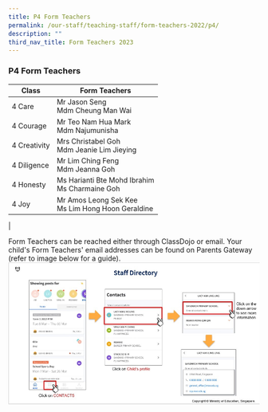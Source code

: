 ```yaml
---
title: P4 Form Teachers
permalink: /our-staff/teaching-staff/form-teachers-2022/p4/
description: ""
third_nav_title: Form Teachers 2023
---
```

### **P4 Form Teachers**

| Class| Form Teachers | 
| -------- | -------- |
| 4 Care     | Mr Jason Seng <br> Mdm Cheung Man Wai   |
| 4 Courage | Mr Teo Nam Hua Mark<br> Mdm Najumunisha  |
| 4 Creativity | Mrs Christabel Goh <br>Mdm Jeanie Lim Jieying |
| 4 Diligence | Mr Lim Ching Feng <br> Mdm Jeanna Goh | 
| 4 Honesty | Ms Harianti Bte Mohd Ibrahim <br>Ms Charmaine Goh  | 
| 4 Joy | Mr Amos Leong Sek Kee <br>Ms Lim Hong Hoon Geraldine | 
|

Form Teachers can be reached either through ClassDojo or email. Your child's Form Teachers' email addresses can be found on Parents Gateway (refer to image below for a guide).
![](/images/PG-contacts2.jpg)